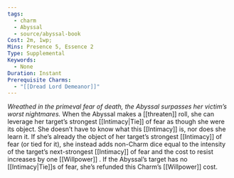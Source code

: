 ```yaml
---
tags:
  - charm
  - Abyssal
  - source/abyssal-book
Cost: 2m, 1wp; 
Mins: Presence 5, Essence 2
Type: Supplemental
Keywords:
  - None
Duration: Instant
Prerequisite Charms:
  - "[[Dread Lord Demeanor]]"
---
```

*Wreathed in the primeval fear of death, the Abyssal surpasses her victim’s worst nightmares.*
When the Abyssal makes a [[threaten]] roll, she can leverage her target’s strongest [[Intimacy|Tie]] of fear as though she were its object. She doesn’t have to know what this [[Intimacy]] is, nor does she learn it.
If she’s already the object of her target’s strongest [[Intimacy]] of fear (or tied for it), she instead adds non-Charm dice equal to the intensity of the target’s next-strongest [[Intimacy]] of fear and the cost to resist increases by one [[Willpower]] .
If the Abyssal’s target has no [[Intimacy|Tie]]s of fear, she’s refunded this Charm’s [[Willpower]] cost.